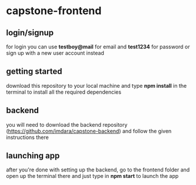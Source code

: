 # capstone-frontend

## login/signup
for login you can use <b>testboy@mail</b> for email and <b>test1234</b> for password or sign up with a new user account instead

## getting started
download this repository to your local machine and type <b>npm install</b> in the terminal to install all the required dependencies

## backend
you will need to download the backend repository (https://github.com/imdara/capstone-backend) and follow the given instructions there

## launching app
after you're done with setting up the backend, go to the frontend folder and open up the terminal there and just type in <b>npm start</b> to launch the app
